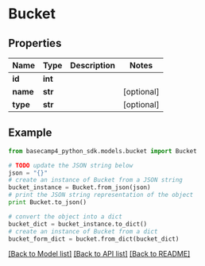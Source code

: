 # Bucket


## Properties

Name | Type | Description | Notes
------------ | ------------- | ------------- | -------------
**id** | **int** |  | 
**name** | **str** |  | [optional] 
**type** | **str** |  | [optional] 

## Example

```python
from basecamp4_python_sdk.models.bucket import Bucket

# TODO update the JSON string below
json = "{}"
# create an instance of Bucket from a JSON string
bucket_instance = Bucket.from_json(json)
# print the JSON string representation of the object
print Bucket.to_json()

# convert the object into a dict
bucket_dict = bucket_instance.to_dict()
# create an instance of Bucket from a dict
bucket_form_dict = bucket.from_dict(bucket_dict)
```
[[Back to Model list]](../README.md#documentation-for-models) [[Back to API list]](../README.md#documentation-for-api-endpoints) [[Back to README]](../README.md)


